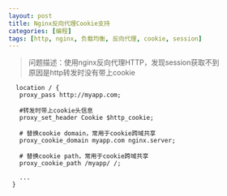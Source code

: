 ```yaml
---
layout: post
title: Nginx反向代理Cookie支持
categories: [编程]
tags: [http, nginx, 负载均衡, 反向代理, cookie, session]
---
```



> 问题描述：使用nginx反向代理HTTP，发现session获取不到   
> 原因是http转发时没有带上cookie

```nginx
  location / {
   proxy_pass http://myapp.com;
   
   #转发时带上cookie头信息
   proxy_set_header Cookie $http_cookie;
   
   # 替换cookie domain，常用于cookie跨域共享
   proxy_cookie_domain myapp.com nginx.server;
   
   # 替换cookie path，常用于cookie跨域共享
   proxy_cookie_path /myapp/ /;
   
   ...
 }

```
